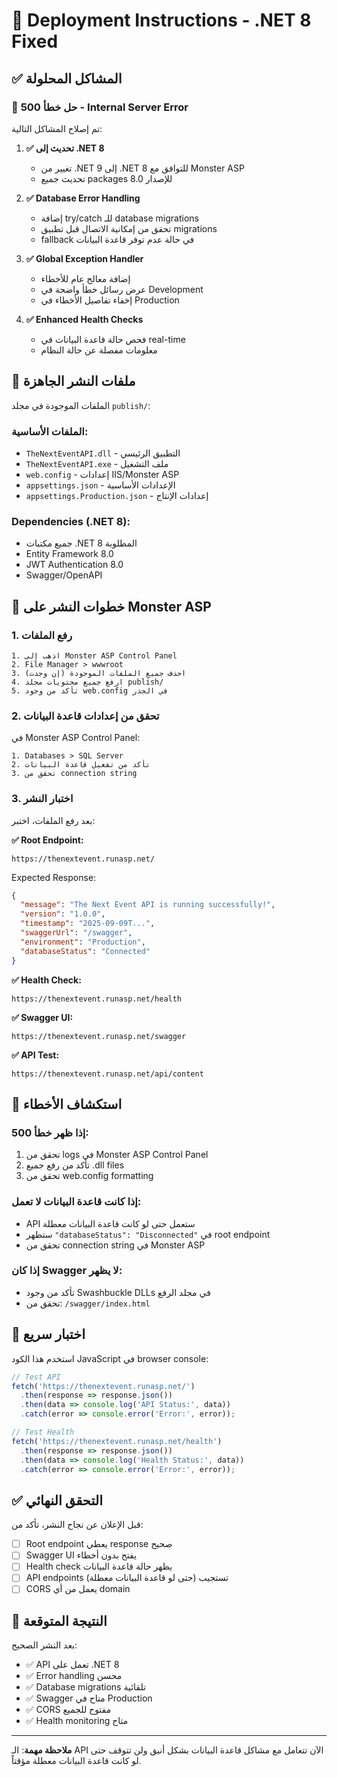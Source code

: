 # 🚀 Deployment Instructions - .NET 8 Fixed

## ✅ المشاكل المحلولة

### 🔧 حل خطأ 500 - Internal Server Error

تم إصلاح المشاكل التالية:

1. **✅ تحديث إلى .NET 8**
   - تغيير من .NET 9 إلى .NET 8 للتوافق مع Monster ASP
   - تحديث جميع packages للإصدار 8.0

2. **✅ Database Error Handling**
   - إضافة try/catch للـ database migrations
   - تحقق من إمكانية الاتصال قبل تطبيق migrations
   - fallback في حالة عدم توفر قاعدة البيانات

3. **✅ Global Exception Handler**
   - إضافة معالج عام للأخطاء
   - عرض رسائل خطأ واضحة في Development
   - إخفاء تفاصيل الأخطاء في Production

4. **✅ Enhanced Health Checks**
   - فحص حالة قاعدة البيانات في real-time
   - معلومات مفصلة عن حالة النظام

## 📁 ملفات النشر الجاهزة

الملفات الموجودة في مجلد `publish/`:

### الملفات الأساسية:
- `TheNextEventAPI.dll` - التطبيق الرئيسي
- `TheNextEventAPI.exe` - ملف التشغيل
- `web.config` - إعدادات IIS/Monster ASP
- `appsettings.json` - الإعدادات الأساسية
- `appsettings.Production.json` - إعدادات الإنتاج

### Dependencies (.NET 8):
- جميع مكتبات .NET 8 المطلوبة
- Entity Framework 8.0
- JWT Authentication 8.0
- Swagger/OpenAPI

## 🎯 خطوات النشر على Monster ASP

### 1. رفع الملفات
```
1. اذهب إلى Monster ASP Control Panel
2. File Manager > wwwroot
3. احذف جميع الملفات الموجودة (إن وجدت)
4. ارفع جميع محتويات مجلد publish/
5. تأكد من وجود web.config في الجذر
```

### 2. تحقق من إعدادات قاعدة البيانات
في Monster ASP Control Panel:
```
1. Databases > SQL Server
2. تأكد من تفعيل قاعدة البيانات
3. تحقق من connection string
```

### 3. اختبار النشر

بعد رفع الملفات، اختبر:

**✅ Root Endpoint:**
```
https://thenextevent.runasp.net/
```
Expected Response:
```json
{
  "message": "The Next Event API is running successfully!",
  "version": "1.0.0",
  "timestamp": "2025-09-09T...",
  "swaggerUrl": "/swagger",
  "environment": "Production",
  "databaseStatus": "Connected"
}
```

**✅ Health Check:**
```
https://thenextevent.runasp.net/health
```

**✅ Swagger UI:**
```
https://thenextevent.runasp.net/swagger
```

**✅ API Test:**
```
https://thenextevent.runasp.net/api/content
```

## 🔧 استكشاف الأخطاء

### إذا ظهر خطأ 500:
1. تحقق من logs في Monster ASP Control Panel
2. تأكد من رفع جميع .dll files
3. تحقق من web.config formatting

### إذا كانت قاعدة البيانات لا تعمل:
- API ستعمل حتى لو كانت قاعدة البيانات معطلة
- ستظهر `"databaseStatus": "Disconnected"` في root endpoint
- تحقق من connection string في Monster ASP

### إذا كان Swagger لا يظهر:
- تأكد من وجود Swashbuckle DLLs في مجلد الرفع
- تحقق من: `/swagger/index.html`

## 🧪 اختبار سريع

استخدم هذا الكود JavaScript في browser console:

```javascript
// Test API
fetch('https://thenextevent.runasp.net/')
  .then(response => response.json())
  .then(data => console.log('API Status:', data))
  .catch(error => console.error('Error:', error));

// Test Health
fetch('https://thenextevent.runasp.net/health')
  .then(response => response.json())
  .then(data => console.log('Health Status:', data))
  .catch(error => console.error('Error:', error));
```

## ✅ التحقق النهائي

قبل الإعلان عن نجاح النشر، تأكد من:

- [ ] Root endpoint يعطي response صحيح
- [ ] Swagger UI يفتح بدون أخطاء  
- [ ] Health check يظهر حالة قاعدة البيانات
- [ ] API endpoints تستجيب (حتى لو قاعدة البيانات معطلة)
- [ ] CORS يعمل من أي domain

## 🎉 النتيجة المتوقعة

بعد النشر الصحيح:
- ✅ API تعمل على .NET 8
- ✅ Error handling محسن
- ✅ Database migrations تلقائية
- ✅ Swagger متاح في Production
- ✅ CORS مفتوح للجميع
- ✅ Health monitoring متاح

---

**ملاحظة مهمة**: الـ API الآن تتعامل مع مشاكل قاعدة البيانات بشكل أنيق ولن تتوقف حتى لو كانت قاعدة البيانات معطلة مؤقتاً.
